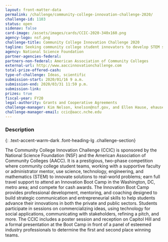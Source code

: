 ```yaml
---
layout: front-matter-data
permalink: /challenge/community-college-innovation-challenge-2020/
challenge-id: 1103
status: open
sidenav: false
card-image: /assets/images/cards/CCIC-2020-340x160.png
agency-logo: nsf.png
challenge-title: Community College Innovation Challenge 2020
tagline: Seeking community college student innovators to develop STEM solutions to real-world problems
agency: National Science Foundation
partner-agencies-federal:
partners-non-federal: American Association of Community Colleges
external-url: http://www.aaccinnovationchallenge.com
total-prize-offered-cash:
type-of-challenge: Ideas, scientific
submission-start: 2020/01/16 9 a.m.
submission-end: 2020/03/31 11:59 p.m.
submission-link:
prizes: true
fiscal-year: FY20
legal-authority: Grants and Cooperative Agreements
challenge-manager: Kim Nelson, knelson@nsf.gov, and Ellen Hause, ehause@aacc.nche.edu
challenge-manager-email: ccic@aacc.nche.edu
---
```




<!-- Description start -->
### Description
{: .text-accent-warm-dark .font-heading-lg .challenge-section}

The Community College Innovation Challenge (CCIC) is sponsored by the
National Science Foundation (NSF) and the American Association of Community
Colleges (AACC). It is a prestigious, two-phase competition where community
college student teams, working with a supportive faculty or administrator mentor,
use science, technology, engineering, and mathematics (STEM) to innovate
solutions to real-world problems; earn full travel support to attend an Innovation
Boot Camp in the Washington, DC, metro area; and compete for cash awards.
The Innovation Boot Camp provides professional development, mentoring, and
coaching designed to build strategic communication and entrepreneurial skills to
help students advance their innovations in both the private and public sectors.
Students participate in sessions on commercializing ideas, using technology for
social applications, communicating with stakeholders, refining a pitch, and more.
The CCIC includes a poster session and reception on Capitol Hill and a formal
presentation at the Boot Camp in front of a panel of esteemed industry
professionals to determine the first and second place winning teams.
